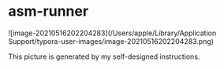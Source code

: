 # asm-runner

![image-20210516202204283](/Users/apple/Library/Application Support/typora-user-images/image-20210516202204283.png)

This picture is generated by my self-designed instructions.